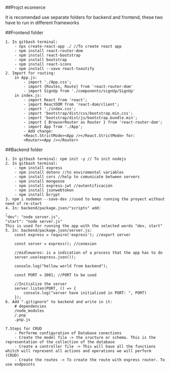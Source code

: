 ##Projct ecomerce

It is recomendad use separate folders for backend and frontend, these two have to run in different frameworks



##Frontend folder

    1. In gitbash terminal: 
        - npx create-react-app ./ //To create react app
        - npm install react-router-dom
        - npm install react-bootstrap
        - npm install bootstrap
        - npm install react-icons
        - npm install --save react-toastify
    2. Import for routing:
        in App.js:
            - import './App.css';
            - import {Routes, Route} from 'react-router-dom'
            - import SignUp from './components/signUp/SignUp'
        in index.js:
            - import React from 'react';
            - import ReactDOM from 'react-dom/client';
            - import './index.css';
            - import 'bootstrap/dist/css/bootstrap.min.css';
            - import 'bootstrap/dist/js/bootstrap.bundle.min';
            - import { BrowserRouter as Router } from 'react-router-dom';
            - import App from './App';
            - Add change: 
            <React.StrictMode><App /></React.StrictMode> for: 
            <Router><App /></Router>


##Backend folder

    1. In gitbash terminal: npm init -y // To init nodejs
    2. In gitbash terminal:
        - npm install express
        - npm install dotenv //to enviromental variables
        - npm install cors //help to comunicate between servers
        - npm install mongoose
        - npm install express-jwt //autentificación
        - npm install jsonwebtoken
        - npm install bcrypt
    3. npm i nodemon --save-dev //used to keep running the proyect without need of re-start
    4. In: backend/package.json/"scripts" add:
    ,
    "dev": "node server.js",
    "start": "node server.js" 
    This is used for running the app with the selected words "dev, start"
    5. In: backend/package.json/server.js:
        const express = require('express'); //export server

        const server = express(); //conexion

        //midlewares: is a indication of a process that the app has to do
        server.use(express.json()); 

        console.log("hellow world from backend");

        const PORT = 3001; //PORT to be used

        //Initialize the server 
        server.listen(PORT, () => { 
            console.log("server have initialized in PORT: ", PORT)
        });
    6. Add ".gitignore" to backend and write in it:
        # dependencies
        /node_modules
        /.pnp
        .pnp.js

    7.Steps for CRUD
        - Performe configuration of Database conections
        - Create the model file -> the sructure or schema. This is the representation of the collection of the database
        - Create a controller file -> This will have all the functions whitch will represent all actions and operations we will perform (CRUD)
        - Create the routes -> To create the route with express router. To use endpoints
